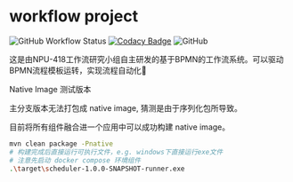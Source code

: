 # workflow project

![GitHub Workflow Status](https://img.shields.io/github/workflow/status/NPU-418-Workflow/workflow/Java%20CI%20with%20Maven)
[![Codacy Badge](https://app.codacy.com/project/badge/Grade/0c3ed5c9cdd94d6abd98c4434ad0a586)](https://www.codacy.com/gh/NPU-418-Workflow/workflow/dashboard?utm_source=github.com&amp;utm_medium=referral&amp;utm_content=NPU-418-Workflow/workflow&amp;utm_campaign=Badge_Grade)
![GitHub](https://img.shields.io/github/license/NPU-418-Workflow/workflow)

这是由NPU-418工作流研究小组自主研发的基于BPMN的工作流系统。可以驱动BPMN流程模板运转，实现流程自动化:robot:

Native Image 测试版本

主分支版本无法打包成 native image, 猜测是由于序列化包所导致。

目前将所有组件融合进一个应用中可以成功构建 native image。

```bash
mvn clean package -Pnative
# 构建完成后直接运行可执行文件，e.g. windows下直接运行exe文件
# 注意先启动 docker compose 环境组件
.\target\scheduler-1.0.0-SNAPSHOT-runner.exe
```
